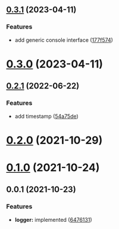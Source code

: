 ## [0.3.1](https://github.com/prostojs/logger/compare/v0.3.0...v0.3.1) (2023-04-11)


### Features

* add generic console interface ([177f574](https://github.com/prostojs/logger/commit/177f574040bff6a20708b6306dddec8f0eac3b56))



# [0.3.0](https://github.com/prostojs/logger/compare/v0.2.1...v0.3.0) (2023-04-11)



## [0.2.1](https://github.com/prostojs/logger/compare/v0.2.0...v0.2.1) (2022-06-22)


### Features

* add timestamp ([54a75de](https://github.com/prostojs/logger/commit/54a75de817b4fb4d96f784351a46aa3961bb2253))



# [0.2.0](https://github.com/prostojs/logger/compare/v0.1.0...v0.2.0) (2021-10-29)



# [0.1.0](https://github.com/prostojs/logger/compare/v0.0.1...v0.1.0) (2021-10-24)



## 0.0.1 (2021-10-23)


### Features

* **logger:** implemented ([6476131](https://github.com/prostojs/logger/commit/6476131a8e207b99f77b9ca29140e473f5e443ae))



